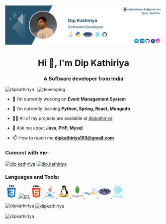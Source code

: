 ![logo](https://github.com/dipkathiriya/dipkathiriya/blob/main/mybanner.png)
<h1 align="center">Hi 👋, I'm Dip Kathiriya</h1>
<h3 align="center">A Software developer from India</h3>

<img align="right" alt="developing" width="400" src="https://miro.medium.com/v2/resize:fit:1360/1*nWQ_U5NKEfNeGCTfh_2-Mw.gif">

<p align="left"> <img src="https://komarev.com/ghpvc/?username=dipkathiriya&label=Profile%20views&color=0e75b6&style=flat" alt="dipkathiriya" /> </p>

- 🔭 I’m currently working on **Event Management System**

- 🌱 I’m currently learning **Python, Spring, React, Mongodb**

- 👨‍💻 All of my projects are available at [dipkathiriya](dipkathiriya)

- 💬 Ask me about **Java, PHP, Mysql**

- 📫 How to reach me **dipkathiriya193@gmail.com**

<h3 align="left">Connect with me:</h3>
<p align="left">
<a href="https://fb.com/dip kathiriya" target="blank"><img align="center" src="https://raw.githubusercontent.com/rahuldkjain/github-profile-readme-generator/master/src/images/icons/Social/facebook.svg" alt="dip kathiriya" height="30" width="40" /></a>
<a href="https://instagram.com/dip.kathiriya" target="blank"><img align="center" src="https://raw.githubusercontent.com/rahuldkjain/github-profile-readme-generator/master/src/images/icons/Social/instagram.svg" alt="dip.kathiriya" height="30" width="40" /></a>
</p>

<h3 align="left">Languages and Tools:</h3>
<p align="left"> <a href="https://www.w3schools.com/css/" target="_blank" rel="noreferrer"> <img src="https://raw.githubusercontent.com/devicons/devicon/master/icons/css3/css3-original-wordmark.svg" alt="css3" width="40" height="40"/> </a> <a href="https://git-scm.com/" target="_blank" rel="noreferrer"> <img src="https://www.vectorlogo.zone/logos/git-scm/git-scm-icon.svg" alt="git" width="40" height="40"/> </a> <a href="https://www.w3.org/html/" target="_blank" rel="noreferrer"> <img src="https://raw.githubusercontent.com/devicons/devicon/master/icons/html5/html5-original-wordmark.svg" alt="html5" width="40" height="40"/> </a> <a href="https://www.java.com" target="_blank" rel="noreferrer"> <img src="https://raw.githubusercontent.com/devicons/devicon/master/icons/java/java-original.svg" alt="java" width="40" height="40"/> </a> <a href="https://www.linux.org/" target="_blank" rel="noreferrer"> <img src="https://raw.githubusercontent.com/devicons/devicon/master/icons/linux/linux-original.svg" alt="linux" width="40" height="40"/> </a> <a href="https://www.mongodb.com/" target="_blank" rel="noreferrer"> <img src="https://raw.githubusercontent.com/devicons/devicon/master/icons/mongodb/mongodb-original-wordmark.svg" alt="mongodb" width="40" height="40"/> </a> <a href="https://www.mysql.com/" target="_blank" rel="noreferrer"> <img src="https://raw.githubusercontent.com/devicons/devicon/master/icons/mysql/mysql-original-wordmark.svg" alt="mysql" width="40" height="40"/> </a> <a href="https://www.php.net" target="_blank" rel="noreferrer"> <img src="https://raw.githubusercontent.com/devicons/devicon/master/icons/php/php-original.svg" alt="php" width="40" height="40"/> </a> <a href="https://reactjs.org/" target="_blank" rel="noreferrer"> <img src="https://raw.githubusercontent.com/devicons/devicon/master/icons/react/react-original-wordmark.svg" alt="react" width="40" height="40"/> </a></p>

<p><img align="left" src="https://github-readme-stats.vercel.app/api/top-langs?username=dipkathiriya&show_icons=true&locale=en&layout=compact" alt="dipkathiriya" /></p>

<p>&nbsp;<img align="center" src="https://github-readme-stats.vercel.app/api?username=dipkathiriya&show_icons=true&locale=en" alt="dipkathiriya" /></p>

<p><img align="center" src="https://github-readme-streak-stats.herokuapp.com/?user=dipkathiriya&" alt="dipkathiriya" /></p>
